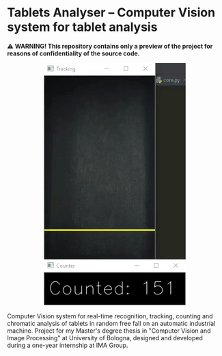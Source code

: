 # Tablets Analyser – Computer Vision system for tablet analysis

⚠️ **WARNING! This repository contains only a preview of the project for reasons of confidentiality of the source code.**

<p align="center">
  <img src="https://github.com/bobcorn/tablets-analyser/blob/master/demo/thumb.gif">
</p>

Computer Vision system for real-time recognition, tracking, counting and chromatic analysis of tablets in random free fall on an automatic industrial  machine.  Project  for  my  Master's  degree  thesis  in "Computer Vision and Image Processing" at University of Bologna, designed and developed during a one-year internship at IMA Group.
